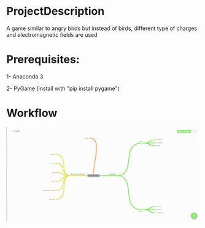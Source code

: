 # ProjectDescription

A game similar to angry birds but instead of birds, different type of  charges and electromagnetic fields are used

# Prerequisites:

1- Anaconda 3

2- PyGame (install with "pip install pygame")

# Workflow

![alt text](https://github.com/M-Usman10/AngryCharges/blob/master/ideas/workflow.png)
